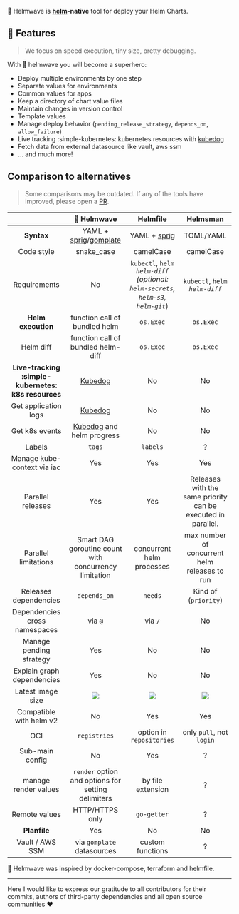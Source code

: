 🌊 Helmwave is **[helm](https://github.com/helm/helm/)-native** tool for deploy your Helm Charts.

## 🚀 Features

> We focus on speed execution, tiny size, pretty debugging.

With 🌊 helmwave you will become a superhero:

- Deploy multiple environments by one step
- Separate values for environments
- Common values for apps
- Keep a directory of chart value files
- Maintain changes in version control
- Template values
- Manage deploy behavior (`pending_release_strategy`, `depends_on`, `allow_failure`)
- Live tracking :simple-kubernetes: kubernetes resources with [kubedog](https://github.com/werf/kubedog)
- Fetch data from external datasource like vault, aws ssm
- ... and much more!

## Comparison to alternatives

> Some comparisons may be outdated. If any of the tools have improved, please open a [PR](https://github.com/helmwave/docs/issues/new).

|                                                     |                                        🌊 Helmwave                                        |                                       Helmfile                                        |                           Helmsman                            |
|:---------------------------------------------------:|:-----------------------------------------------------------------------------------------:|:-------------------------------------------------------------------------------------:|:-------------------------------------------------------------:|
|                     **Syntax**                      | YAML + [sprig](http://masterminds.github.io/sprig/)/[gomplate](https://docs.gomplate.ca/) |                  YAML + [sprig](http://masterminds.github.io/sprig/)                  |                           TOML/YAML                           |
|                     Code style                      |                                        snake_case                                         |                                       camelCase                                       |                           camelCase                           |
|                    Requirements                     |                                            No                                             | `kubectl`, `helm`<br> *`helm-diff` (optional: `helm-secrets`, `helm-s3`, `helm-git`*) |              `kubectl`, `helm`<br> *`helm-diff`*              |
|                 **Helm execution**                  |                               function call of bundled helm                               |                                       `os.Exec`                                       |                           `os.Exec`                           |
|                      Helm diff                      |                            function call of bundled helm-diff                             |                                       `os.Exec`                                       |                           `os.Exec`                           |
| **Live-tracking :simple-kubernetes: k8s resources** |                        [Kubedog](https://github.com/werf/kubedog)                         |                                          No                                           |                              No                               |
|                Get application logs                 |                        [Kubedog](https://github.com/werf/kubedog)                         |                                          No                                           |                              No                               |
|                   Get k8s events                    |               [Kubedog](https://github.com/werf/kubedog) and helm progress                |                                          No                                           |                              No                               |
|                       Labels                        |                                          `tags`                                           |                                       `labels`                                        |                               ?                               |
|             Manage kube-context via iac             |                                            Yes                                            |                                          Yes                                          |                              Yes                              |
|                  Parallel releases                  |                                            Yes                                            |                                          Yes                                          | Releases with the same priority can be executed in parallel.  |
|                Parallel limitations                 |                   Smart DAG goroutine count with concurrency limitation                   |                               concurrent helm processes                               |         max number of concurrent helm releases to run         |
|                Releases dependencies                |                                       `depends_on`                                        |                                        `needs`                                        |                     Kind of (`priority`)                      |
|            Dependencies cross namespaces            |                                          via `@`                                          |                                        via `/`                                        |                              No                               |
|               Manage pending strategy               |                                            Yes                                            |                                          No                                           |                              No                               |
|             Explain graph dependencies              |                                            Yes                                            |                                          No                                           |                              No                               |
|                  Latest image size                  |               ![](https://img.shields.io/docker/image-size/diamon/helmwave)               |            ![](https://img.shields.io/docker/image-size/chatwork/helmfile)            | ![](https://img.shields.io/docker/image-size/praqma/helmsman) |
|               Compatible with helm v2               |                                            No                                             |                                          Yes                                          |                              Yes                              |
|                         OCI                         |                                       `registries`                                        |                               option in `repositories`                                |                   only `pull`, not `login`                    |
|                   Sub-main config                   |                                            No                                             |                                          Yes                                          |                               ?                               |
|                manage render values                 |                    `render` option and options for setting delimiters                     |                                   by file extension                                   |                               ?                               |
|                    Remote values                    |                                      HTTP/HTTPS only                                      |                                      `go-getter`                                      |                               ?                               |
|                    **Planfile**                     |                                            Yes                                            |                                          No                                           |                              No                               |
|                   Vault / AWS SSM                   |                                via `gomplate` datasources                                 |                                   custom functions                                    |                               ?                               |

🌊 Helmwave was inspired by docker-compose, terraform and helmfile.

---

Here I would like to express our gratitude to all contributors for their commits, authors of third-party dependencies and all open source communities ❤️

